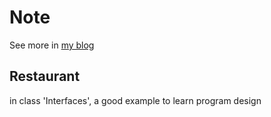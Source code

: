 # Note

See more in [my blog](http://home.ustc.edu.cn/~liuly0322/blog/2021/12/23/cs61a/)

## Restaurant

in class 'Interfaces', a good example to learn program design
